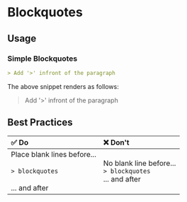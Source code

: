 # Blockquotes

## Usage

### Simple Blockquotes

```markdown
> Add '>' infront of the paragraph
```

The above snippet renders as follows:

> Add '>' infront of the paragraph

## Best Practices

| ✅ Do | ❌ Don't |
| :--- | :--- |
| Place blank lines before...</br></br>`> blockquotes`</br></br>... and after | No blank line before...</br>`> blockquotes`</br>... and after |
